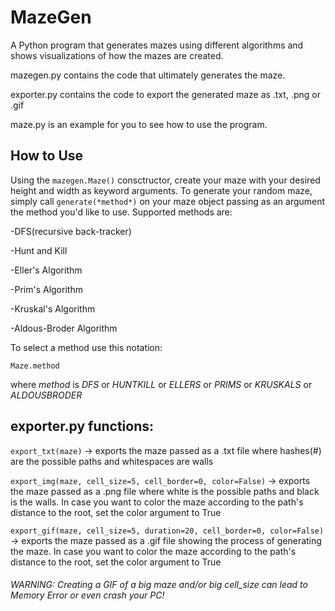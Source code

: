 # MazeGen
A Python program that generates mazes using different algorithms and shows visualizations of how the mazes are created. 

mazegen.py contains the code that ultimately generates the maze. 

exporter.py contains the code to export the generated maze as .txt, .png or .gif

maze.py is an example for you to see how to use the program.

How to Use
----------

Using the ```mazegen.Maze()``` consctructor, create your maze with your desired height and width as keyword arguments.
To generate your random maze, simply call ```generate(*method*)``` on your maze object passing as an argument the method you'd like to use.
Supported methods are:

-DFS(recursive back-tracker)

-Hunt and Kill

-Eller's Algorithm

-Prim's Algorithm

-Kruskal's Algorithm

-Aldous-Broder Algorithm

To select a method use this notation:

```Maze.method``` 

where *method* is *DFS* or *HUNTKILL* or *ELLERS* or *PRIMS* or *KRUSKALS* or *ALDOUSBRODER*

## exporter.py functions:

```export_txt(maze)``` -> exports the maze passed as a .txt file where hashes(#) are the possible paths and whitespaces are walls 

```export_img(maze, cell_size=5, cell_border=0, color=False)``` -> exports the maze passed as a .png file where white is the possible paths and black is the walls. In case you want to color the maze according to the path's distance to the root, set the color argument to True

```export_gif(maze, cell_size=5, duration=20, cell_border=0, color=False)``` -> exports the maze passed as a .gif file showing the process of generating the maze. In case you want to color the maze according to the path's distance to the root, set the color argument to True
###### WARNING: Creating a GIF of a big maze and/or big cell_size can lead to Memory Error or even crash your PC!
